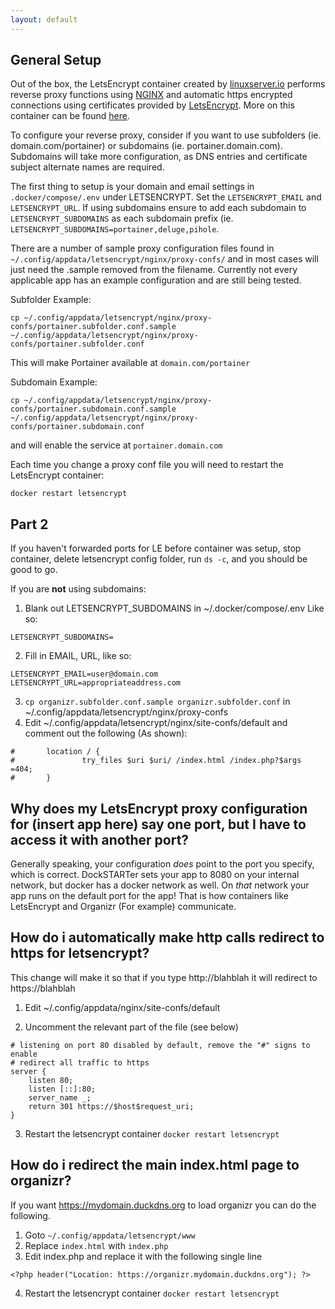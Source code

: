 ```yaml
---
layout: default
---
```


## General Setup
Out of the box, the LetsEncrypt container created by [linuxserver.io](https://www.linuxserver.io/) performs reverse proxy functions using [NGINX](https://www.nginx.com/) and automatic https encrypted connections using certificates provided by [LetsEncrypt](https://letsencrypt.org/). More on this container can be found [here](https://hub.docker.com/r/linuxserver/letsencrypt/).

To configure your reverse proxy, consider if you want to use subfolders (ie. domain.com/portainer) or subdomains (ie. portainer.domain.com). Subdomains will take more configuration, as DNS entries and certificate subject alternate names are required.

The first thing to setup is your domain and email settings in `.docker/compose/.env` under LETSENCRYPT. Set the `LETSENCRYPT_EMAIL` and `LETSENCRYPT_URL`. If using subdomains ensure to add each subdomain to `LETSENCRYPT_SUBDOMAINS` as each subdomain prefix (ie. `LETSENCRYPT_SUBDOMAINS=portainer,deluge,pihole`.

There are a number of sample proxy configuration files found in `~/.config/appdata/letsencrypt/nginx/proxy-confs/` and in most cases will just need the .sample removed from the filename. Currently not every applicable app has an example configuration and are still being tested.

Subfolder Example:
```
cp ~/.config/appdata/letsencrypt/nginx/proxy-confs/portainer.subfolder.conf.sample ~/.config/appdata/letsencrypt/nginx/proxy-confs/portainer.subfolder.conf
```
This will make Portainer available at `domain.com/portainer`

Subdomain Example:
```
cp ~/.config/appdata/letsencrypt/nginx/proxy-confs/portainer.subdomain.conf.sample ~/.config/appdata/letsencrypt/nginx/proxy-confs/portainer.subdomain.conf
```
and will enable the service at `portainer.domain.com`

Each time you change a proxy conf file you will need to restart the LetsEncrypt container:

`docker restart letsencrypt`

## Part 2
If you haven't forwarded ports for LE before container was setup, stop container, delete letsencrypt config folder, run `ds -c`, and you should be good to go.

If you are **not** using subdomains:
1. Blank out LETSENCRYPT_SUBDOMAINS in ~/.docker/compose/.env Like so:
```
LETSENCRYPT_SUBDOMAINS=
```
2. Fill in EMAIL, URL, like so:
```
LETSENCRYPT_EMAIL=user@domain.com
LETSENCRYPT_URL=appropriateaddress.com
```
3. `cp organizr.subfolder.conf.sample organizr.subfolder.conf` in ~/.config/appdata/letsencrypt/nginx/proxy-confs
4. Edit ~/.config/appdata/letsencrypt/nginx/site-confs/default and comment out the following (As shown):
```
#       location / {
#               try_files $uri $uri/ /index.html /index.php?$args =404;
#       }
```

## Why does my LetsEncrypt proxy configuration for (insert app here) say one port, but I have to access it with another port?
Generally speaking, your configuration _does_ point to the port you specify, which is correct. DockSTARTer sets your app to 8080 on your internal network, but docker has a docker network as well. On _that_ network your app runs on the default port for the app! That is how containers like LetsEncrypt and Organizr (For example) communicate.

## How do i automatically make http calls redirect to https for letsencrypt?

This change will make it so that if you type http://blahblah it will redirect to https://blahblah

1. Edit ~/.config/appdata/nginx/site-confs/default

2. Uncomment the relevant part of the file (see below)
```
# listening on port 80 disabled by default, remove the "#" signs to enable
# redirect all traffic to https
server {
	listen 80;
	listen [::]:80;
	server_name _;
	return 301 https://$host$request_uri;
}
```

3. Restart the letsencrypt container
`docker restart letsencrypt`

## How do i redirect the main index.html page to organizr?

If you want https://mydomain.duckdns.org to load organizr you can do the following.

1. Goto `~/.config/appdata/letsencrypt/www`
2. Replace `index.html` with `index.php`
3. Edit index.php and replace it with the following single line
```
<?php header("Location: https://organizr.mydomain.duckdns.org"); ?>
```
4. Restart the letsencrypt container
`docker restart letsencrypt`
